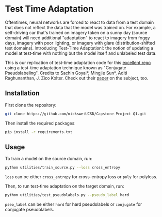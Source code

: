 # Test Time Adaptation
Oftentimes, neural networks are forced to react to data from a test domain that does not reflect the data that the model was trained on.
For example, a self-driving car that's trained on imagery taken on a sunny day (source domain) will need additional "adaptation" to react to imagery from foggy days, imagery with poor lighting, or imagery with glare (distribution-shifted test domains). Introducing Test-Time Adaptation!: the notion of updating a model at test-time with nothing but the model itself and unlabeled test data.

This is our replication of test-time adaptation code for this [excellent repo](https://github.com/locuslab/tta_conjugate) using a test-time adaptation technique known as "Conjugate Pseudolabeling". Credits to Sachin Goyal*, Mingjie Sun*, Aditi Raghunanthan, J. Zico Kolter. Check out their [paper](https://arxiv.org/pdf/2207.09640) on the subject, too.

## Installation
First clone the repository:
```bash
git clone https://github.com/nickswetUCSD/Capstone-Project-Q1.git
```
    
Then install the required packages:
```bash
pip install -r requirements.txt
```

## Usage
To train a model on the source domain, run:
```bash
python utilities/train_source.py --loss cross_entropy
```
`loss` can be either `cross_entropy` for cross-entropy loss or `poly` for polyloss.

Then, to run test-time adaptation on the target domain, run:
```bash
python utilities/test_pseudolabels.py --pseudo_label hard
```
`pseo_label` can be either `hard` for hard pseudolabels or `conjugate` for conjugate pseudolabels.

